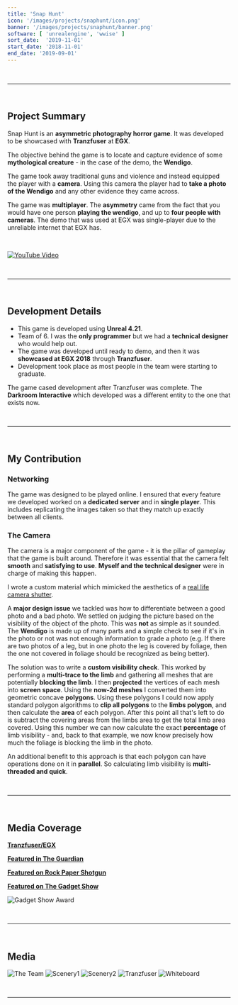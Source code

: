 ```yaml
---
title: 'Snap Hunt'
icon: '/images/projects/snaphunt/icon.png'
banner: '/images/projects/snaphunt/banner.png'
software: [ 'unrealengine', 'wwise' ]
sort_date:  '2019-11-01'
start_date: '2018-11-01'
end_date: '2019-09-01'
---
```


<br/>

___

<br/>

## Project Summary

Snap Hunt is an **asymmetric photography horror game**. It was developed to be showcased with **Tranzfuser** at **EGX**.

The objective behind the game is to locate and capture evidence of some **mythological creature** - in the case of the demo, the **Wendigo**.

The game took away traditional guns and violence and instead equipped the player with a **camera**. Using this camera the player had to **take a photo of the Wendigo** and any other evidence they came across.

The game was **multiplayer**. The **asymmetry** came from the fact that you would have one person **playing the wendigo**, and up to **four people with cameras**. The demo that was used at EGX was single-player due to the unreliable internet that EGX has.

<br/>

[![YouTube Video](https://img.youtube.com/vi/DWaHFn83rjo/0.jpg)](https://www.youtube.com/watch?v=DWaHFn83rjo?)

<br/>

___

<br/>

## Development Details

- This game is developed using **Unreal 4.21**. 
- Team of 6. I was the **only programmer** but we had a **technical designer** who would help out.
- The game was developed until ready to demo, and then it was **showcased at EGX 2018** through **Tranzfuser**.
- Development took place as most people in the team were starting to graduate.

The game cased development after Tranzfuser was complete. The **Darkroom Interactive** which developed was a different entity to the one that exists now.

<br/>

___

<br/>

## My Contribution

### Networking

The game was designed to be played online. I ensured that every feature we developed worked on a **dedicated server** and in **single player**. This includes replicating the images taken so that they match up exactly between all clients.

### The Camera

The camera is a major component of the game - it is the pillar of gameplay that the game is built around. Therefore it was essential that the camera felt **smooth** and **satisfying to use**. **Myself and the technical designer** were in charge of making this happen.

I wrote a custom material which mimicked the aesthetics of a [real life camera shutter](https://www.youtube.com/watch?v=zV0iMoT-3F8). 

A **major design issue** we tackled was how to differentiate between a good photo and a bad photo. We settled on judging the picture based on the visibility of the object of the photo. This was **not** as simple as it sounded. The **Wendigo** is made up of many parts and a simple check to see if it's in the photo or not was not enough information to grade a photo (e.g. If there are two photos of a leg, but in one photo the leg is covered by foliage, then the one not covered in foliage should be recognized as being better).

The solution was to write a **custom visibility check**. This worked by performing a **multi-trace to the limb** and gathering all meshes that are potentially **blocking the limb**. I then **projected** the vertices of each mesh into **screen space**. Using the **now-2d meshes** I converted them into geometric concave **polygons**. Using these polygons I could now apply standard polygon algorithms to **clip all polygons** to the **limbs polygon**, and then calculate the **area** of each polygon. After this point all that's left to do is subtract the covering areas from the limbs area to get the total limb area covered. Using this number we can now calculate the exact **percentage** of limb visibility - and, back to that example, we now know precisely how much the foliage is blocking the limb in the photo.

An additional benefit to this approach is that each polygon can have operations done on it in **parallel**. So calculating limb visibility is **multi-threaded and quick**.

<br/>

___

<br/>

## Media Coverage

[**Tranzfuser/EGX**](https://www.egx.net/egx/news/tranzfuser-returns-to-egx-with-18-playable-games)

[**Featured in The Guardian**](https://www.theguardian.com/games/2019/feb/25/point-and-shoot-whats-next-for-photography-in-video-games)

[**Featured on Rock Paper Shotgun**](https://www.youtube.com/watch?v=i-2SrfnStvE&t=654s)

[**Featured on The Gadget Show**](https://www.my5.tv/the-gadget-show/season-28/episode-6)

![Gadget Show Award](/images/projects/snaphunt/gadget.png)


<br/>

___

<br/>

## Media

![The Team](/images/projects/snaphunt/theteam.png)
![Scenery1](/images/projects/snaphunt/scenery1.png)
![Scenery2](/images/projects/snaphunt/scenery2.png)
![Tranzfuser](/images/projects/snaphunt/tranzfuser.png)
![Whiteboard](/images/projects/snaphunt/whiteboard.png)

<br/>

___

<br/>
